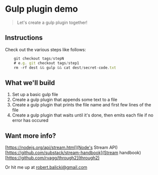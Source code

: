 # Gulp plugin demo

> Let's create a gulp plugin together!

## Instructions

Check out the various steps like follows:

```js
    git checkout tags/stepN
    # e.g. git checkout tags/step1
    rm -rf dest && gulp && cat dest/secret-code.txt
```

## What we'll build

1. Set up a basic gulp file
2. Create a gulp plugin that appends some text to a file
3. Create a gulp plugin that prints the file name and first few lines of the file
4. Create a gulp plugin that waits until it's done, then emits each file if no error has occured

## Want more info?

[https://nodejs.org/api/stream.html](Node's Stream API)
[https://github.com/substack/stream-handbook](Stream handbook)
[https://github.com/rvagg/through2](through2)

Or hit me up at robert.balicki@gmail.com
